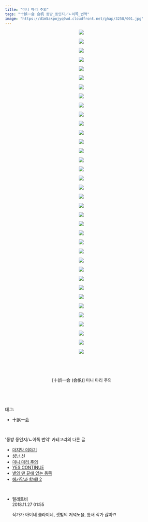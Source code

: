 ```yaml
---
title: "미니 마리 주의"
tags: "十誤一会 会帆 동방_동인지／ㄴ이쪽_번역"
image: "https://d1m5akpojyq0wd.cloudfront.net/ghap/3258/001.jpg"
---
```

<div class="article">
<p style="text-align: center; clear: none; float: none;"><img src="{{ site.imgserver6 }}/ghap/3258/001.jpg"/></p>
<p style="text-align: center; clear: none; float: none;"><img src="{{ site.imgserver6 }}/ghap/3258/002.jpg"/></p>
<p style="text-align: center; clear: none; float: none;"><img src="{{ site.imgserver6 }}/ghap/3258/003.jpg"/></p>
<p style="text-align: center; clear: none; float: none;"><img src="{{ site.imgserver6 }}/ghap/3258/004.jpg"/></p>
<p style="text-align: center; clear: none; float: none;"><img src="{{ site.imgserver6 }}/ghap/3258/005.jpg"/></p>
<p style="text-align: center; clear: none; float: none;"><img src="{{ site.imgserver6 }}/ghap/3258/006.jpg"/></p>
<p style="text-align: center; clear: none; float: none;"><img src="{{ site.imgserver6 }}/ghap/3258/007.jpg"/></p>
<p style="text-align: center; clear: none; float: none;"><img src="{{ site.imgserver6 }}/ghap/3258/008.jpg"/></p>
<p style="text-align: center; clear: none; float: none;"><img src="{{ site.imgserver6 }}/ghap/3258/009.jpg"/></p>
<p style="text-align: center; clear: none; float: none;"><img src="{{ site.imgserver6 }}/ghap/3258/010.jpg"/></p>
<p style="text-align: center; clear: none; float: none;"><img src="{{ site.imgserver6 }}/ghap/3258/011.jpg"/></p>
<p style="text-align: center; clear: none; float: none;"><img src="{{ site.imgserver6 }}/ghap/3258/012.jpg"/></p>
<p style="text-align: center; clear: none; float: none;"><img src="{{ site.imgserver6 }}/ghap/3258/013.jpg"/></p>
<p style="text-align: center; clear: none; float: none;"><img src="{{ site.imgserver6 }}/ghap/3258/014.jpg"/></p>
<p style="text-align: center; clear: none; float: none;"><img src="{{ site.imgserver6 }}/ghap/3258/015.jpg"/></p>
<p style="text-align: center; clear: none; float: none;"><img src="{{ site.imgserver6 }}/ghap/3258/016.jpg"/></p>
<p style="text-align: center; clear: none; float: none;"><img src="{{ site.imgserver6 }}/ghap/3258/017.jpg"/></p>
<p style="text-align: center; clear: none; float: none;"><img src="{{ site.imgserver6 }}/ghap/3258/018.jpg"/></p>
<p style="text-align: center; clear: none; float: none;"><img src="{{ site.imgserver6 }}/ghap/3258/019.jpg"/></p>
<p style="text-align: center; clear: none; float: none;"><img src="{{ site.imgserver6 }}/ghap/3258/020.jpg"/></p>
<p style="text-align: center; clear: none; float: none;"><img src="{{ site.imgserver6 }}/ghap/3258/021.jpg"/></p>
<p style="text-align: center; clear: none; float: none;"><img src="{{ site.imgserver6 }}/ghap/3258/022.jpg"/></p>
<p style="text-align: center; clear: none; float: none;"><img src="{{ site.imgserver6 }}/ghap/3258/023.jpg"/></p>
<p style="text-align: center; clear: none; float: none;"><img src="{{ site.imgserver6 }}/ghap/3258/024.jpg"/></p>
<p style="text-align: center; clear: none; float: none;"><img src="{{ site.imgserver6 }}/ghap/3258/025.jpg"/></p>
<p style="text-align: center; clear: none; float: none;"><img src="{{ site.imgserver6 }}/ghap/3258/026.jpg"/></p>
<p style="text-align: center; clear: none; float: none;"><img src="{{ site.imgserver6 }}/ghap/3258/027.jpg"/></p>
<p style="text-align: center; clear: none; float: none;"><img src="{{ site.imgserver6 }}/ghap/3258/028.jpg"/></p>
<p style="text-align: center; clear: none; float: none;"><img src="{{ site.imgserver6 }}/ghap/3258/029.jpg"/></p>
<p style="text-align: center; clear: none; float: none;"><img src="{{ site.imgserver6 }}/ghap/3258/030.jpg"/></p>
<p style="text-align: center; clear: none; float: none;"><img src="{{ site.imgserver6 }}/ghap/3258/031.jpg"/></p>
<p style="text-align: center; clear: none; float: none;"><img src="{{ site.imgserver6 }}/ghap/3258/032.jpg"/></p>
<p style="text-align: center; clear: none; float: none;"><img src="{{ site.imgserver6 }}/ghap/3258/033.jpg"/></p>
<p style="text-align: center; clear: none; float: none;"><img src="{{ site.imgserver6 }}/ghap/3258/034.jpg"/></p>
<p style="text-align: center; clear: none; float: none;"><img src="{{ site.imgserver6 }}/ghap/3258/035.jpg"/></p>
<p style="text-align: center; clear: none; float: none;"><img src="{{ site.imgserver6 }}/ghap/3258/036.jpg"/></p>
<p style="text-align: center; clear: none; float: none;"><br/></p>
<p style="text-align: center; clear: none; float: none;"><br/></p>
<p style="text-align: center; clear: none; float: none;"> [十誤一会 (会帆)] 미니 마리 주의</p>
<p style="text-align: center; clear: none; float: none;"><br/></p>
</div><br/>
<div class="tagTrail">
<p>태그: </p>
<ul>
<li>十誤一会</li>
</ul>
</div><br/>
<div class="another">
<p>'동방 동인지/ㄴ이쪽 번역' 카테고리의 다른 글</p>
<ul>
<li><a href="/ghap_3501">마지막 이야기</a></li>
<li><a href="/ghap_3273">성난 신</a></li>
<li><a href="/ghap_3258">미니 마리 주의</a></li>
<li><a href="/ghap_3233">YES CONTINUE</a></li>
<li><a href="/ghap_3232">별의 맨 끝에 있는 동쪽</a></li>
<li><a href="/ghap_3221">헤카맘과 함께! 2</a></li>
</ul>
</div><br/>
<div class="cb_module cb_fluid">
<div class="cb_wrt cb_profile">
<div class="comment">
<ul>
<li class="cb_thumb_off" id="comment15378991">
<div class="cb_comment_area">
<div class="cb_info_area">
<div class="cb_section">
<span class="cb_nick_name">텔레토비</span>
</div>
<div class="cb_section">
<span class="cb_date">2018.11.27 01:55 </span>
</div>
</div>
<div class="cb_dsc_comment">
<p class="cb_dsc">
											작가가 아이네 클라이네, 잿빛의 저녁노을, 틈새 작가 잖아?!<br/>
</p>
</div>
</div></li>
</ul>
</div>
</div><!-- commentList close -->
</div><br/>
